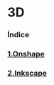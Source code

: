 # 3D

### Índice

### [1.Onshape](https://github.com/Baultek/3D/blob/main/Onshape.md#onshape)

### [2.Inkscape]()
